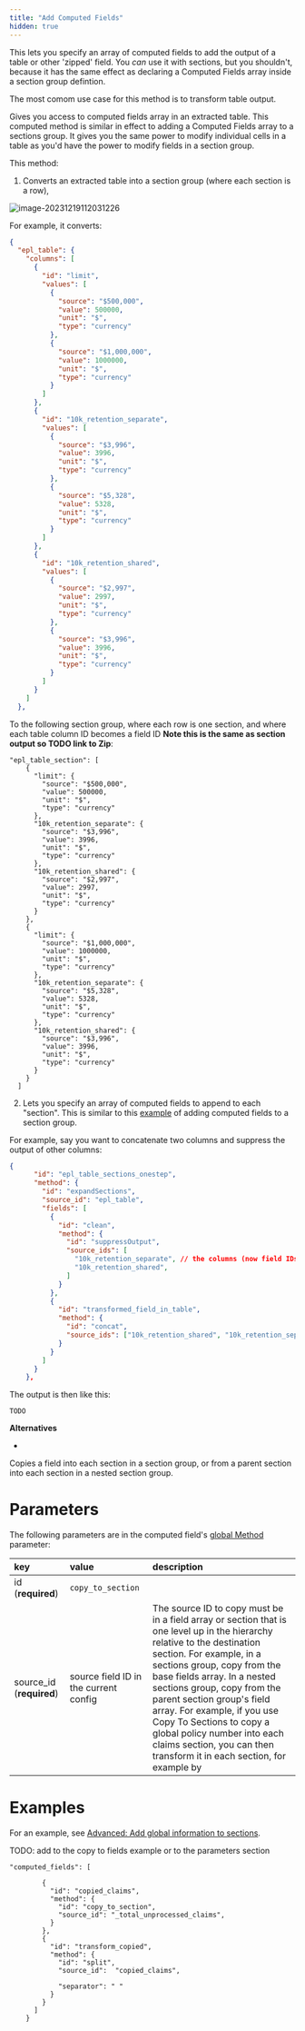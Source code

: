 ```yaml
---
title: "Add Computed Fields"
hidden: true
---
```

This lets you specify an array of computed fields to add the output of a table or other 'zipped' field. You *can* use it with sections, but you shouldn't, because it has the same effect as declaring a Computed Fields array inside a section group defintion.

The most comom use case for this method is to transform table output.



Gives you access to computed fields array in an extracted table. This computed method is similar in effect to adding a Computed Fields array to a sections group. It gives you the same power to modify individual cells in a table as you'd have the power to modify fields in a section group.

This method:

1.  Converts an extracted table into a section group (where each section is a row), 

![image-20231219112031226](C:\Users\franc\AppData\Roaming\Typora\typora-user-images\image-20231219112031226.png)

For example, it converts:

```json
{
  "epl_table": {
    "columns": [
      {
        "id": "limit",
        "values": [
          {
            "source": "$500,000",
            "value": 500000,
            "unit": "$",
            "type": "currency"
          },
          {
            "source": "$1,000,000",
            "value": 1000000,
            "unit": "$",
            "type": "currency"
          }
        ]
      },
      {
        "id": "10k_retention_separate",
        "values": [
          {
            "source": "$3,996",
            "value": 3996,
            "unit": "$",
            "type": "currency"
          },
          {
            "source": "$5,328",
            "value": 5328,
            "unit": "$",
            "type": "currency"
          }
        ]
      },
      {
        "id": "10k_retention_shared",
        "values": [
          {
            "source": "$2,997",
            "value": 2997,
            "unit": "$",
            "type": "currency"
          },
          {
            "source": "$3,996",
            "value": 3996,
            "unit": "$",
            "type": "currency"
          }
        ]
      }
    ]
  },
```

To the following section group, where each row is one section, and where each table column ID becomes a field ID **Note this is the same as section output so TODO link to Zip**:

```
"epl_table_section": [
    {
      "limit": {
        "source": "$500,000",
        "value": 500000,
        "unit": "$",
        "type": "currency"
      },
      "10k_retention_separate": {
        "source": "$3,996",
        "value": 3996,
        "unit": "$",
        "type": "currency"
      },
      "10k_retention_shared": {
        "source": "$2,997",
        "value": 2997,
        "unit": "$",
        "type": "currency"
      }
    },
    {
      "limit": {
        "source": "$1,000,000",
        "value": 1000000,
        "unit": "$",
        "type": "currency"
      },
      "10k_retention_separate": {
        "source": "$5,328",
        "value": 5328,
        "unit": "$",
        "type": "currency"
      },
      "10k_retention_shared": {
        "source": "$3,996",
        "value": 3996,
        "unit": "$",
        "type": "currency"
      }
    }
  ]
```



2. Lets you specify an array of computed fields to append to each "section". This is similar to this [example](do:sections-example-copy-to-section) of adding computed fields to a section group.

For example, say you want to concatenate two columns and suppress the output of other columns:

```json
{
      "id": "epl_table_sections_onestep",
      "method": {
        "id": "expandSections",
        "source_id": "epl_table",
        "fields": [
          {
            "id": "clean",
            "method": {
              "id": "suppressOutput",
              "source_ids": [
                "10k_retention_separate", // the columns (now field IDs in sections) you want to suppress
                "10k_retention_shared", 
              ]
            }
          },
          {
            "id": "transformed_field_in_table",
            "method": {
              "id": "concat",
              "source_ids": ["10k_retention_shared", "10k_retention_separate"] // todo clean up source IDs
            }
          }
        ]
      }
    },
```



The output is then like this:

```
TODO
```









**Alternatives**

- 

Copies a field into each section in a section group, or from a parent section into each section in a nested section group. 

Parameters
====

The following parameters are in the computed field's [global Method](doc:computed-field-methods#parameters) parameter: 


| key                      | value                                 | description                                                  |
| :----------------------- | :------------------------------------ | :----------------------------------------------------------- |
| id (**required**)        | `copy_to_section`                     |                                                              |
| source_id (**required**) | source field ID in the current config | The source ID to copy must be in a field array or section that is one level up in the hierarchy relative to the destination section. For example, in a sections group, copy from the base fields array. In a nested sections group, copy from the parent section group's field array. For example, if you use Copy  To Sections to copy a global policy number into each claims section, you can then transform it in each section, for example by |

Examples
====

For an example, see [Advanced: Add global information to sections](doc:sections-example-copy-to-section).

TODO: add to the copy to fields example or to the parameters section

```
"computed_fields": [
        
        {
          "id": "copied_claims",
          "method": {
            "id": "copy_to_section",
            "source_id": "_total_unprocessed_claims",
          }
        },
        {
          "id": "transform_copied",
          "method": {
            "id": "split",
            "source_id":  "copied_claims",
          
            "separator": " "
          }
        }
      ]
    }
```

